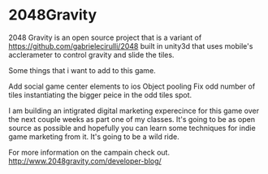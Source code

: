 2048Gravity
===========

2048 Gravity is an open source project that is a variant of 
https://github.com/gabrielecirulli/2048 built in unity3d that uses
mobile's acclerameter to control gravity and slide the tiles. 

Some things that i want to add to this game. 

Add social game center elements to ios
Object pooling
Fix odd number of tiles instantiating the bigger peice in the odd tiles spot.


I am building an intigrated digital marketing experecince for this game over the next couple weeks as part one of my classes. 
It's going to be as open source as possible and hopefully you can learn some techniques for indie game marketing from it.
It's going to be a wild ride. 

For more information on the campain check out. 
http://www.2048gravity.com/developer-blog/
